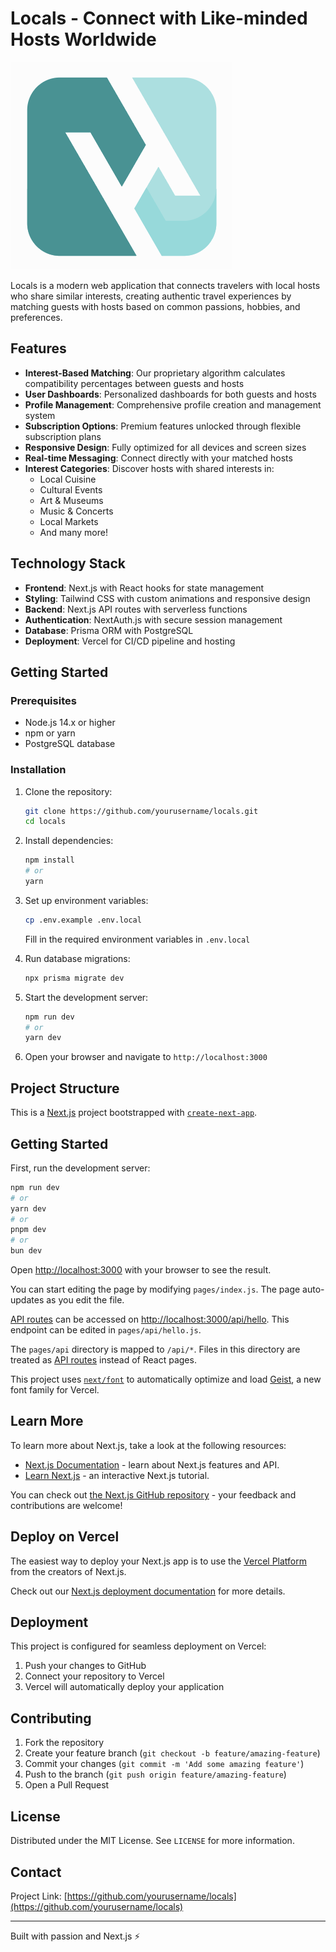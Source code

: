 # Locals - Connect with Like-minded Hosts Worldwide

![Locals Logo](public/images/logo.png)

Locals is a modern web application that connects travelers with local hosts who share similar interests, creating authentic travel experiences by matching guests with hosts based on common passions, hobbies, and preferences.

## Features

- **Interest-Based Matching**: Our proprietary algorithm calculates compatibility percentages between guests and hosts
- **User Dashboards**: Personalized dashboards for both guests and hosts
- **Profile Management**: Comprehensive profile creation and management system
- **Subscription Options**: Premium features unlocked through flexible subscription plans
- **Responsive Design**: Fully optimized for all devices and screen sizes
- **Real-time Messaging**: Connect directly with your matched hosts
- **Interest Categories**: Discover hosts with shared interests in:
  - Local Cuisine
  - Cultural Events
  - Art & Museums
  - Music & Concerts
  - Local Markets
  - And many more!

## Technology Stack

- **Frontend**: Next.js with React hooks for state management
- **Styling**: Tailwind CSS with custom animations and responsive design
- **Backend**: Next.js API routes with serverless functions
- **Authentication**: NextAuth.js with secure session management
- **Database**: Prisma ORM with PostgreSQL
- **Deployment**: Vercel for CI/CD pipeline and hosting

## Getting Started

### Prerequisites

- Node.js 14.x or higher
- npm or yarn
- PostgreSQL database

### Installation

1. Clone the repository:
   ```bash
   git clone https://github.com/yourusername/locals.git
   cd locals
   ```

2. Install dependencies:
   ```bash
   npm install
   # or
   yarn
   ```

3. Set up environment variables:
   ```bash
   cp .env.example .env.local
   ```
   Fill in the required environment variables in `.env.local`

4. Run database migrations:
   ```bash
   npx prisma migrate dev
   ```

5. Start the development server:
   ```bash
   npm run dev
   # or
   yarn dev
   ```

6. Open your browser and navigate to `http://localhost:3000`

## Project Structure

This is a [Next.js](https://nextjs.org) project bootstrapped with [`create-next-app`](https://nextjs.org/docs/pages/api-reference/create-next-app).

## Getting Started

First, run the development server:

```bash
npm run dev
# or
yarn dev
# or
pnpm dev
# or
bun dev
```

Open [http://localhost:3000](http://localhost:3000) with your browser to see the result.

You can start editing the page by modifying `pages/index.js`. The page auto-updates as you edit the file.

[API routes](https://nextjs.org/docs/pages/building-your-application/routing/api-routes) can be accessed on [http://localhost:3000/api/hello](http://localhost:3000/api/hello). This endpoint can be edited in `pages/api/hello.js`.

The `pages/api` directory is mapped to `/api/*`. Files in this directory are treated as [API routes](https://nextjs.org/docs/pages/building-your-application/routing/api-routes) instead of React pages.

This project uses [`next/font`](https://nextjs.org/docs/pages/building-your-application/optimizing/fonts) to automatically optimize and load [Geist](https://vercel.com/font), a new font family for Vercel.

## Learn More

To learn more about Next.js, take a look at the following resources:

- [Next.js Documentation](https://nextjs.org/docs) - learn about Next.js features and API.
- [Learn Next.js](https://nextjs.org/learn-pages-router) - an interactive Next.js tutorial.

You can check out [the Next.js GitHub repository](https://github.com/vercel/next.js) - your feedback and contributions are welcome!

## Deploy on Vercel

The easiest way to deploy your Next.js app is to use the [Vercel Platform](https://vercel.com/new?utm_medium=default-template&filter=next.js&utm_source=create-next-app&utm_campaign=create-next-app-readme) from the creators of Next.js.

Check out our [Next.js deployment documentation](https://nextjs.org/docs/pages/building-your-application/deploying) for more details.

## Deployment

This project is configured for seamless deployment on Vercel:

1. Push your changes to GitHub
2. Connect your repository to Vercel
3. Vercel will automatically deploy your application

## Contributing

1. Fork the repository
2. Create your feature branch (`git checkout -b feature/amazing-feature`)
3. Commit your changes (`git commit -m 'Add some amazing feature'`)
4. Push to the branch (`git push origin feature/amazing-feature`)
5. Open a Pull Request

## License

Distributed under the MIT License. See `LICENSE` for more information.

## Contact

Project Link: [https://github.com/yourusername/locals](https://github.com/yourusername/locals)

---

Built with passion and Next.js ⚡
